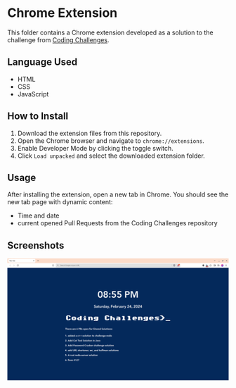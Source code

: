 # Chrome Extension

This folder contains a Chrome extension developed as a solution to the challenge from [Coding Challenges](https://codingchallenges.fyi/challenges/challenge-chrome-extension/).

## Language Used

- HTML
- CSS
- JavaScript

## How to Install

1. Download the extension files from this repository.
2. Open the Chrome browser and navigate to `chrome://extensions`.
3. Enable Developer Mode by clicking the toggle switch.
4. Click `Load unpacked` and select the downloaded extension folder.


## Usage

After installing the extension, open a new tab in Chrome. You should see the new tab page with dynamic content:
- Time and date
- current opened Pull Requests from the Coding Challenges repository

## Screenshots

![Coding Challenges New Tab Page](Screenshot.png)